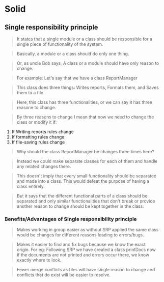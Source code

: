 # Solid

## Single responsibility principle

> It states that a single module or a class should be responsible for a single piece of functionality of the system.

> Basically, a module or a class should do only one thing.

> Or, as uncle Bob says, A class or a module should have only reason to change.

> For example: Let's say that we have a class ReportManager

> This class does three things: Writes reports, Formats them, and Saves them to a file.

> Here, this class has three functionalities, or we can say it has three reasone to change.

> By three reasons to change I mean that now we need to change the class or modify it if:

1. If Writing reports rules change
2. If formatting rules change
3. If file-saving rules change

> Why should the class ReportManager be changes three times here?

> Instead we could make separate classes for each of them and handle any related changes there.

> This doesn't imply that every small functionality should be separated and made into a class. This would defeat the purpose of having a class entirely.

> But it says that the different functional parts of a class should be separated and only similar functionalities that don't break or provide another reason to change should be kept together in the class.

### Benefits/Advantages of Single responsibility principle

> Makes working in group easier as without SRP applied the same class would be changes for different reasons leading to errors/bugs.

> Makes it easier to find and fix bugs because we know the exact origin. For eg: Following SRP we have created a class printDocs now if the documents are not printed and errors occur there, we know exactly where to look.

> Fewer merge conflicts as files will have single reason to change and conflicts that do exist will be easier to resolve.
